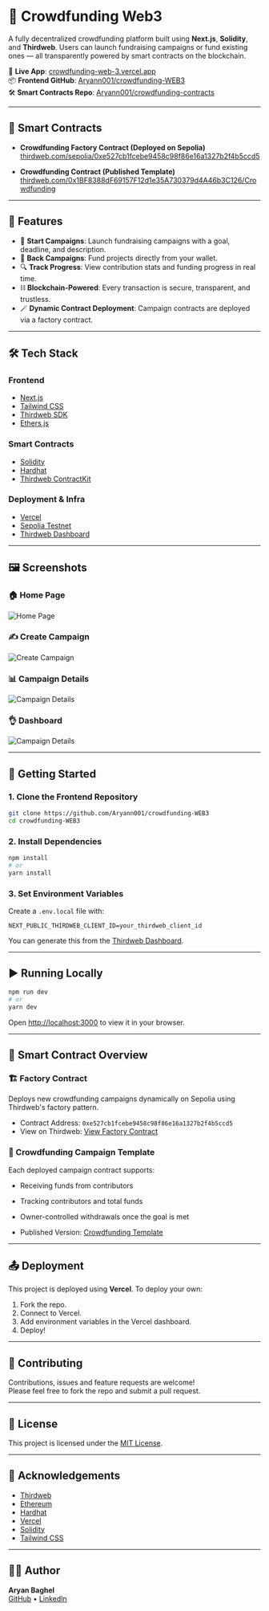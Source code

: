 
# 💸 Crowdfunding Web3

A fully decentralized crowdfunding platform built using **Next.js**, **Solidity**, and **Thirdweb**. Users can launch fundraising campaigns or fund existing ones — all transparently powered by smart contracts on the blockchain.

🔗 **Live App**: [crowdfunding-web-3.vercel.app](https://crowdfunding-web-3.vercel.app)  
📦 **Frontend GitHub**: [Aryann001/crowdfunding-WEB3](https://github.com/Aryann001/crowdfunding-WEB3)  
🛠 **Smart Contracts Repo**: [Aryann001/crowdfunding-contracts](https://github.com/Aryann001/crowdfunding-contracts)

---

## 📌 Smart Contracts

- **Crowdfunding Factory Contract (Deployed on Sepolia)**  
  [thirdweb.com/sepolia/0xe527cb1fcebe9458c98f86e16a1327b2f4b5ccd5](https://thirdweb.com/sepolia/0xe527cb1fcebe9458c98f86e16a1327b2f4b5ccd5)

- **Crowdfunding Contract (Published Template)**  
  [thirdweb.com/0x1BF8388dF69157F12d1e35A730379d4A46b3C126/Crowdfunding](https://thirdweb.com/0x1BF8388dF69157F12d1e35A730379d4A46b3C126/Crowdfunding)

---

## 🚀 Features

- 🧾 **Start Campaigns**: Launch fundraising campaigns with a goal, deadline, and description.
- 🤝 **Back Campaigns**: Fund projects directly from your wallet.
- 🔍 **Track Progress**: View contribution stats and funding progress in real time.
- ⛓️ **Blockchain-Powered**: Every transaction is secure, transparent, and trustless.
- 🪄 **Dynamic Contract Deployment**: Campaign contracts are deployed via a factory contract.

---

## 🛠 Tech Stack

### Frontend
- [Next.js](https://nextjs.org/)
- [Tailwind CSS](https://tailwindcss.com/)
- [Thirdweb SDK](https://thirdweb.com/)
- [Ethers.js](https://docs.ethers.org/)

### Smart Contracts
- [Solidity](https://soliditylang.org/)
- [Hardhat](https://hardhat.org/)
- [Thirdweb ContractKit](https://thirdweb.com/contractkit)

### Deployment & Infra
- [Vercel](https://vercel.com/)
- [Sepolia Testnet](https://sepolia.etherscan.io/)
- [Thirdweb Dashboard](https://thirdweb.com/)

---

## 🖼️ Screenshots

### 🏠 Home Page
![Home Page](./assets/campaigns.png)

### ✍️ Create Campaign
![Create Campaign](./assets/createCampaign.png)

### 📊 Campaign Details
![Campaign Details](./assets/campaignDetails.png)

### 👌 Dashboard
![Campaign Details](./assets/dashboard.png)

---

## 🧾 Getting Started

### 1. Clone the Frontend Repository

```bash
git clone https://github.com/Aryann001/crowdfunding-WEB3
cd crowdfunding-WEB3
```

### 2. Install Dependencies

```bash
npm install
# or
yarn install
```

### 3. Set Environment Variables

Create a `.env.local` file with:

```env
NEXT_PUBLIC_THIRDWEB_CLIENT_ID=your_thirdweb_client_id
```

You can generate this from the [Thirdweb Dashboard](https://thirdweb.com/dashboard).

---

## ▶️ Running Locally

```bash
npm run dev
# or
yarn dev
```

Open [http://localhost:3000](http://localhost:3000) to view it in your browser.

---

## 🔐 Smart Contract Overview

### 🏗️ Factory Contract
Deploys new crowdfunding campaigns dynamically on Sepolia using Thirdweb's factory pattern.

- Contract Address: `0xe527cb1fcebe9458c98f86e16a1327b2f4b5ccd5`  
- View on Thirdweb: [View Factory Contract](https://thirdweb.com/sepolia/0xe527cb1fcebe9458c98f86e16a1327b2f4b5ccd5)

### 📄 Crowdfunding Campaign Template
Each deployed campaign contract supports:
- Receiving funds from contributors
- Tracking contributors and total funds
- Owner-controlled withdrawals once the goal is met

- Published Version: [Crowdfunding Template](https://thirdweb.com/0x1BF8388dF69157F12d1e35A730379d4A46b3C126/Crowdfunding)

---

## 📤 Deployment

This project is deployed using **Vercel**. To deploy your own:

1. Fork the repo.
2. Connect to Vercel.
3. Add environment variables in the Vercel dashboard.
4. Deploy!

---

## 🤝 Contributing

Contributions, issues and feature requests are welcome!  
Please feel free to fork the repo and submit a pull request.

---

## 📜 License

This project is licensed under the [MIT License](LICENSE).

---

## 🙌 Acknowledgements

- [Thirdweb](https://thirdweb.com/)
- [Ethereum](https://ethereum.org/)
- [Hardhat](https://hardhat.org/)
- [Vercel](https://vercel.com/)
- [Solidity](https://soliditylang.org/)
- [Tailwind CSS](https://tailwindcss.com/)

---

## 👨‍💻 Author

**Aryan Baghel**  
[GitHub](https://github.com/Aryann001) • [LinkedIn](https://www.linkedin.com/in/aryan-baghel)
